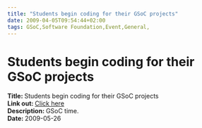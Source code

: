 ```yaml
---
title: "Students begin coding for their GSoC projects"
date: 2009-04-05T09:54:44+02:00
tags: GSoC,Software Foundation,Event,General,
---
```


# Students begin coding for their GSoC projects


<strong>Title: </strong> Students begin coding for their GSoC projects<br /><strong>Link out: </strong><a 
href="http://wiki.apache.org/general/SummerOfCodeMentor" target="_blanck">Click here</a><br /><strong>Description: 
</strong>GSoC time.<br /><strong>Date: </strong>2009-05-26<br />
